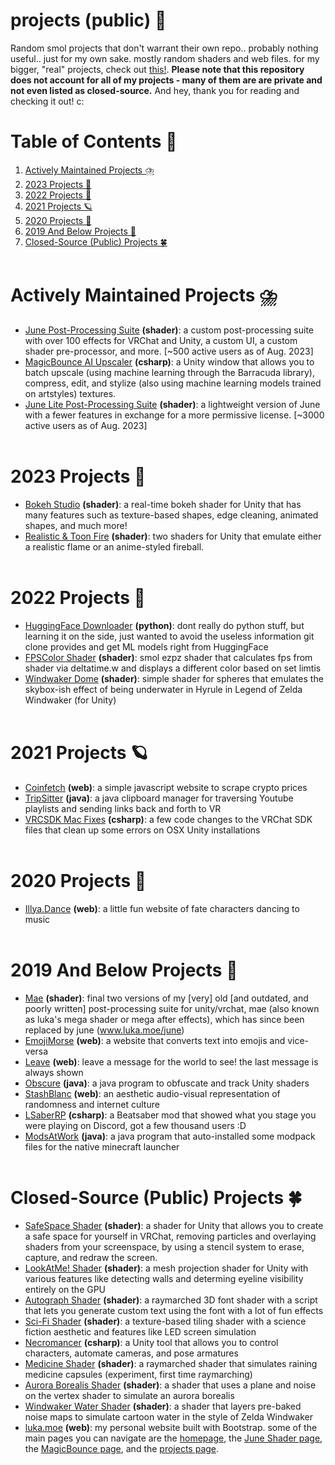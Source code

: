 # projects (public) 🌈
Random smol projects that don't warrant their own repo.. probably nothing useful.. just for my own sake. mostly random shaders and web files. for my bigger, "real" projects, check out [this!](http://www.luka.moe/projects). **Please note that this repository does not account for all of my projects - many of them are are private and not even listed as closed-source.** And hey, thank you for reading and checking it out! c:

# Table of Contents 🍩
1. [Actively Maintained Projects ⛈️](#actively-maintained-projects-%EF%B8%8F)
2. [2023 Projects 🍕](#2023-projects-)
3. [2022 Projects 🌸](#2022-projects-)
4. [2021 Projects 🪐](#2021-projects-)
5. [2020 Projects 🍄](#2020-projects-)
6. [2019 And Below Projects 🍓](#2019-and-below-projects-)
7. [Closed-Source (Public) Projects 🍀](#closed-source-public-projects-)
 <br/><br/>

# Actively Maintained Projects ⛈️
- [June Post-Processing Suite](http://www.luka.moe/june) **(shader)**: a custom post-processing suite with over 100 effects for VRChat and Unity, a custom UI, a custom shader pre-processor, and more. [~500 active users as of Aug. 2023]
- [MagicBounce AI Upscaler](http://www.luka.moe/magicbounce) **(csharp)**: a Unity window that allows you to batch upscale (using machine learning through the Barracuda library), compress, edit, and stylize (also using machine learning models trained on artstyles) textures. 
- [June Lite Post-Processing Suite](https://www.github.com/lukasong/junelite) **(shader)**: a lightweight version of June with a fewer features in exchange for a more permissive license. [~3000 active users as of Aug. 2023]
 <br/><br/>

# 2023 Projects 🍕
- [Bokeh Studio](https://github.com/lukasong/projects/tree/main/shader/bokeh) **(shader)**: a real-time bokeh shader for Unity that has many features such as texture-based shapes, edge cleaning, animated shapes, and much more!
- [Realistic & Toon Fire](https://github.com/lukasong/projects/tree/main/shader/fire) **(shader)**: two shaders for Unity that emulate either a realistic flame or an anime-styled fireball.
 <br/><br/>

# 2022 Projects 🌸
- [HuggingFace Downloader](https://github.com/lukasong/projects/tree/main/python/huggingface_dl) **(python)**: dont really do python stuff, but learning it on the side, just wanted to avoid the useless information git clone provides and get ML models right from HuggingFace
- [FPSColor Shader](https://github.com/lukasong/projects/tree/main/shader/fpscolor) **(shader)**: smol ezpz shader that calculates fps from shader via deltatime.w and displays a different color based on set limtis
- [Windwaker Dome](https://github.com/lukasong/projects/tree/main/shader/windwaker_dome) **(shader)**: simple shader for spheres that emulates the skybox-ish effect of being underwater in Hyrule in Legend of Zelda Windwaker (for Unity)
 <br/><br/>

# 2021 Projects 🪐
- [Coinfetch](https://github.com/lukasong/projects/tree/main/web/coinfetch) **(web)**: a simple javascript website to scrape crypto prices
- [TripSitter](https://github.com/lukasong/projects/tree/main/java/tripsitter) **(java)**: a java clipboard manager for traversing Youtube playlists and sending links back and forth to VR
- [VRCSDK Mac Fixes](https://github.com/lukasong/projects/tree/main/csharp/vrcsdk-mac-fixes) **(csharp)**: a few code changes to the VRChat SDK files that clean up some errors on OSX Unity installations
 <br/><br/>

# 2020 Projects 🍄
- [Illya.Dance](https://github.com/lukasong/projects/tree/main/web/illya-dance) **(web)**: a little fun website of fate characters dancing to music
 <br/><br/>

# 2019 And Below Projects 🍓
- [Mae](https://github.com/lukasong/projects_public/tree/main/mae) **(shader)**: final two versions of my [very] old [and outdated, and poorly written] post-processing suite for unity/vrchat, mae (also known as luka's mega shader or mega after effects), which has since been replaced by june (www.luka.moe/june)
- [EmojiMorse](https://github.com/lukasong/projects/tree/main/web/emoji-morse) **(web)**: a website that converts text into emojis and vice-versa
- [Leave](https://github.com/lukasong/projects/tree/main/web/leave) **(web)**: leave a message for the world to see! the last message is always shown
- [Obscure](https://github.com/lukasong/projects/tree/main/java/obscure) **(java)**: a java program to obfuscate and track Unity shaders
- [StashBlanc](https://github.com/lukasong/projects/tree/main/web/stashblanc) **(web)**: an aesthetic audio-visual representation of randomness and internet culture
- [LSaberRP](https://github.com/lukasong/projects/tree/main/csharp/lsaberrp) **(csharp)**: a Beatsaber mod that showed what you stage you were playing on Discord, got a few thousand users :D
- [ModsAtWork](https://github.com/lukasong/projects/tree/main/java/modsatwork) **(java)**: a java program that auto-installed some modpack files for the native minecraft launcher
 <br/><br/>

# Closed-Source (Public) Projects 🍀
- [SafeSpace Shader](https://lukasong.gumroad.com/l/safespace?layout=profile) **(shader)**: a shader for Unity that allows you to create a safe space for yourself in VRChat, removing particles and overlaying shaders from your screenspace, by using a stencil system to erase, capture, and redraw the screen.
- [LookAtMe! Shader](https://lukasong.gumroad.com/l/lookatme?layout=profile) **(shader)**: a mesh projection shader for Unity with various features like detecting walls and determing eyeline visibility entirely on the GPU
- [Autograph Shader](https://lukasong.gumroad.com/l/autographshader?layout=profile) **(shader)**: a raymarched 3D font shader with a script that lets you generate custom text using the font with a lot of fun effects
- [Sci-Fi Shader](https://lukasong.gumroad.com/l/scifishader?layout=profile) **(shader)**: a texture-based tiling shader with a science fiction aesthetic and features like LED screen simulation
- [Necromancer](https://lukasong.gumroad.com/l/necromancervrc?layout=profile) **(csharp)**: a Unity tool that allows you to control characters, automate cameras, and pose armatures
- [Medicine Shader](https://lukasong.gumroad.com/l/medicineshader?layout=profile) **(shader)**: a raymarched shader that simulates raining medicine capsules (experiment, first time raymarching)
- [Aurora Borealis Shader](https://lukasong.gumroad.com/l/borealis?layout=profile) **(shader)**: a shader that uses a plane and noise on the vertex shader to simulate an aurora borealis
- [Windwaker Water Shader](https://lukasong.gumroad.com/l/windwaker?layout=profile) **(shader)**: a shader that layers pre-baked noise maps to simulate cartoon water in the style of Zelda Windwaker
- [luka.moe](http://www.luka.moe) **(web)**: my personal website built with Bootstrap. some of the main pages you can navigate are the [homepage](http://www.luka.moe), the [June Shader page](http://www.luka.moe/june), the [MagicBounce page](http://www.luka.moe/magicbounce), and the [projects page](http://www.luka.moe/projects).
